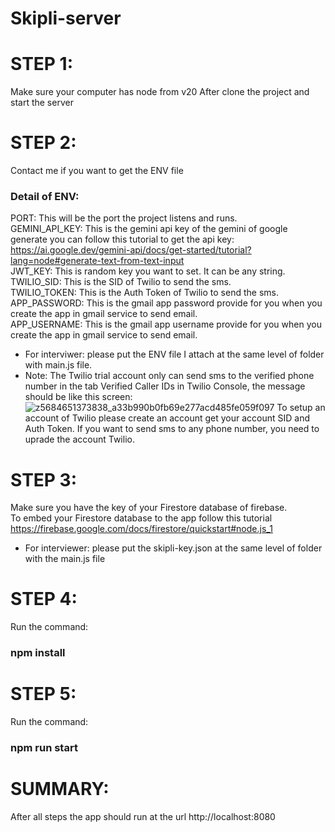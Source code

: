 # Skipli-server
# STEP 1:
Make sure your computer has node from v20 After clone the project and start the server
# STEP 2:
Contact me if you want to get the ENV file
### Detail of ENV:
PORT: This will be the port the project listens and runs. <br>
GEMINI_API_KEY: This is the gemini api key of the gemini of google generate you can follow this tutorial to get the api key: https://ai.google.dev/gemini-api/docs/get-started/tutorial?lang=node#generate-text-from-text-input<br>
JWT_KEY: This is random key you want to set. It can be any string. <br>
TWILIO_SID: This is the SID of Twilio to send the sms. <br>
TWILIO_TOKEN: This is the Auth Token of Twilio to send the sms. <br>
APP_PASSWORD: This is the gmail app password provide for you when you create the app in gmail service to send email. <br>
APP_USERNAME: This is the gmail app username provide for you when you create the app in gmail service to send email. <br>
 - For interviwer: please put the ENV file I attach at the same level of folder with main.js file. <br>
 - Note: The Twilio trial account only can send sms to the verified phone number in the tab Verified Caller IDs in Twilio Console, the message should be like this screen:
   ![z5684651373838_a33b990b0fb69e277acd485fe059f097](https://github.com/user-attachments/assets/91bb3f67-c55f-4ae8-b9f4-b46934f49bde)
To setup an account of Twilio please create an account get your account SID and Auth Token.
If you want to send sms to any phone number, you need to uprade the account Twilio.
# STEP 3:
Make sure you have the key of your Firestore database of firebase. <br>
To embed your Firestore database to the app follow this tutorial https://firebase.google.com/docs/firestore/quickstart#node.js_1 <br>
 - For interviewer: please put the skipli-key.json at the same level of folder with the main.js file
# STEP 4:
Run the command:
### npm install
# STEP 5:
Run the command:
### npm run start
# SUMMARY:
After all steps the app should run at the url http://localhost:8080
